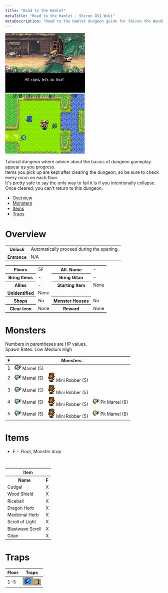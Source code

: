 ```yaml
---
title: "Road to the Hamlet"
metaTitle: "Road to the Hamlet - Shiren DS1 Wiki"
metaDescription: "Road to the Hamlet dungeon guide for Shiren the Wanderer DS1."
---
```


<div class="pageTopImage dungeonPageTopImage2">
  <img src="../images/areas/road_to_hamlet.png"/><img src="../images/areas/road_to_hamlet_2.png"/>
</div>

Tutorial dungeon where advice about the basics of dungeon gameplay appear as you progress.<br/>Items you pick up are kept after clearing the dungeon, so be sure to check every room on each floor.<br/>It's pretty safe to say the only way to fail it is if you intentionally collapse.<br/>Once cleared, you can't return to this dungeon.

<ul class="quickLinksUL">
  <li><a href="#overview">Overview</a></li>
  <li><a href="#monsters">Monsters</a></li>
  <li><a href="#items">Items</a></li>
  <li><a href="#traps">Traps</a></li>
</ul>

# Overview

<table class="dungeonOverview">
  <tr>
    <th>Unlock</th>
    <td class="highlightYellow">Automatically proceed during the opening.</td>
  </tr>
  <tr>
    <th>Entrance</th>
    <td class="highlightYellow">N/A</td>
  </tr>
</table>

<table class="dungeonTable">
  <tr>
    <th>Floors</th>
    <td>5F</td>
    <th>Alt. Name</th>
    <td>-</td>
  </tr>
  <tr>
    <th>Bring Items</th>
    <td>-</td>
    <th>Bring Gitan</th>
    <td>-</td>
  </tr>
  <tr>
    <th>Allies</th>
    <td>-</td>
    <th>Starting Item</th>
    <td>None</td>
  </tr>
  <tr>
    <th>Unidentified</th>
    <td colspan="3">None</td>
  </tr>
  <tr>
    <th>Shops</th>
    <td>No</td>
    <th>Monster Houses</th>
    <td>No</td>
  </tr>
  <tr>
    <th>Clear Icon</th>
    <td>None</td>
    <th>Reward</th>
    <td>None</td>
  </tr>
</table>

# Monsters

Numbers in parentheses are HP values.<br/>Spawn Rates: <span class="low">Low</span> <span class="mid">Medium</span> <span class="high">High</span>

<table class="monsterTable">
  <thead>
    <tr>
      <th>F</th>
      <th colspan="3">Monsters</th>
    </tr>
  </thead>
  <tbody>
    <tr>
      <td>1</td>
      <td class="low"><img src="../images/monsters2/mamel_1.png"/> Mamel (5)</td>
      <td></td>
      <td></td>
    </tr>
    <tr>
      <td>2</td>
      <td class="low"><img src="../images/monsters2/mamel_1.png"/> Mamel (5)</td>
      <td class="low"><img src="../images/monsters2/mini_robber_1.png"/> Mini Robber (5)</td>
      <td></td>
    </tr>
    <tr>
      <td>3</td>
      <td class="low"><img src="../images/monsters2/mamel_1.png"/> Mamel (5)</td>
      <td class="low"><img src="../images/monsters2/mini_robber_1.png"/> Mini Robber (5)</td>
      <td></td>
    </tr>
    <tr>
      <td>4</td>
      <td class="low"><img src="../images/monsters2/mamel_1.png"/> Mamel (5)</td>
      <td class="low"><img src="../images/monsters2/mini_robber_1.png"/> Mini Robber (5)</td>
      <td class="low"><img src="../images/monsters2/mamel_2.png"/> Pit Mamel (8)</td>
    </tr>
    <tr>
      <td>5</td>
      <td class="low"><img src="../images/monsters2/mamel_1.png"/> Mamel (5)</td>
      <td class="low"><img src="../images/monsters2/mini_robber_1.png"/> Mini Robber (5)</td>
      <td class="low"><img src="../images/monsters2/mamel_2.png"/> Pit Mamel (8)</td>
    </tr>
  </tbody>
</table>

# Items

- F = Floor, Monster drop

<br/>

<table class="dungeonItemTable">
  <tr>
    <th colspan="5" class="highlightLightblue">Item</th>
  </tr>
  <tr>
    <th>Name</th>
    <th>F</th>
  </tr>
  <tr>
    <td class="leftText">Cudgel</td>
    <td>X</td>
  </tr>
  <tr>
    <td class="leftText">Wood Shield</td>
    <td>X</td>
  </tr>
  <tr>
    <td class="leftText">Riceball</td>
    <td>X</td>
  </tr>
  <tr>
    <td class="leftText">Dragon Herb</td>
    <td>X</td>
  </tr>
  <tr>
    <td class="leftText">Medicinal Herb</td>
    <td>X</td>
  </tr>
  <tr>
    <td class="leftText">Scroll of Light</td>
    <td>X</td>
  </tr>
  <tr>
    <td class="leftText">Blastwave Scroll</td>
    <td>X</td>
  </tr>
  <tr>
    <td class="leftText">Gitan</td>
    <td>X</td>
  </tr>
</table>

# Traps

<table class="sealTable">
  <thead>
    <tr>
      <th>Floor</th>
      <th>Traps</th>
    </tr>
  </thead>
  <tbody>
    <tr>
      <td>1-5</td>
      <td><img src="../images/traps/immobilization.png"/><img src="../images/traps/wood_arrow.png"/></td>
    </tr>
  </tbody>
</table>
